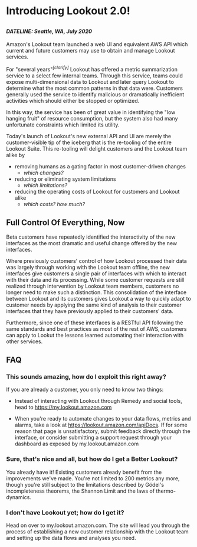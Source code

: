 
# Introducing Lookout 2.0!

## 

#### _DATELINE: Seattle, WA, July 2020_

Amazon's Lookout team launched a web UI and equivalent AWS API which current
and future customers may use to obtain and manage Lookout services.

For "several years"<sup>_[clarify]_</sup> Lookout has offered a metric
summarization service to a select few internal teams. Through this service,
teams could expose multi-dimensional data to Lookout and later query Lookout to
determine what the most common patterns in that data were. Customers generally
used the service to identify malicious or dramatically inefficient activities
which should either be stopped or optimized.

In this way, the service has been of great value in identifying the "low
hanging fruit" of resource consumption, but the system also had many
unfortunate constraints which limited its utility.

Today's launch of Lookout's new external API and UI are merely the customer-visible
tip of the iceberg that is the re-tooling of the entire Lookout Suite.
This re-tooling will delight customers and the Lookout team alike by

- removing humans as a gating factor in most customer-driven changes
  - _which changes?_
- reducing or eliminating system limitations
  - _which limitations?_
- reducing the operating costs of Lookout for customers and Lookout alike
  - _which costs? how much?_

## Full Control Of Everything, Now

Beta customers have repeatedly identified the interactivity of the new
interfaces as the most dramatic and useful change offered by the new
interfaces.

Where previously customers' control of how Lookout processed their data was
largely through working with the Lookout team offline, the new interfaces give
customers a single pair of interfaces with which to interact with their data
and its processing. While some customer requests are still realized through
intervention by Lookout team members, customers no longer need to make such a
distinction. This consolidation of the interface between Lookout and its
customers gives Lookout a way to quickly adapt to customer needs by applying
the same kind of analysis to their customer interfaces that they have
previously applied to their customers' data.

Furthermore, since one of these interfaces is a RESTful API following the same
standards and best practices as most of the rest of AWS, customers can apply
to Lookut the lessons learned automating their interaction with other services.

## FAQ

### This sounds amazing, how do I exploit this right away?

If you are already a customer, you only need to know two things:

- Instead of interacting with Lookout through Remedy and social tools, head to
  https://my.lookout.amazon.com

- When you're ready to automate changes to your data flows, metrics and
  alarms, take a look at https://lookout.amazon.com/apiDocs. If for some
  reason that page is unsatisfactory, submit feedback directly through the
  interface, or consider submitting a support request through your dashboard
  as exposed by my.lookout.amazon.com

### Sure, that's nice and all, but how do I get a Better Lookout?

You already have it! Existing customers already benefit from the improvements
we've made. You're not limited to 200 metrics any more, though you're still
subject to the limitations described by Gödel's incompleteness theorems, the
Shannon Limit and the laws of thermo-dynamics.

### I don't have Lookout yet; how do I get it?

Head on over to my.lookout.amazon.com. The site will lead you through the
process of establishing a new customer relationship with the Lookout team and
setting up the data flows and analyses you need.

